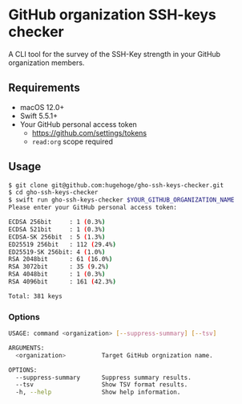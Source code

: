 GitHub organization SSH-keys checker
===

A CLI tool for the survey of the SSH-Key strength in your GitHub organization members.

## Requirements

- macOS 12.0+
- Swift 5.5.1+
- Your GitHub personal access token
  - https://github.com/settings/tokens
  - `read:org` scope required

## Usage

```sh
$ git clone git@github.com:hugehoge/gho-ssh-keys-checker.git
$ cd gho-ssh-keys-checker
$ swift run gho-ssh-keys-checker $YOUR_GITHUB_ORGANIZATION_NAME
Please enter your GitHub personal access token:

ECDSA 256bit     : 1 (0.3%)
ECDSA 521bit     : 1 (0.3%)
ECDSA-SK 256bit  : 5 (1.3%)
ED25519 256bit   : 112 (29.4%)
ED25519-SK 256bit: 4 (1.0%)
RSA 2048bit      : 61 (16.0%)
RSA 3072bit      : 35 (9.2%)
RSA 4048bit      : 1 (0.3%)
RSA 4096bit      : 161 (42.3%)

Total: 381 keys
```

### Options

```sh
USAGE: command <organization> [--suppress-summary] [--tsv]

ARGUMENTS:
  <organization>          Target GitHub orgnization name.

OPTIONS:
  --suppress-summary      Suppress summary results.
  --tsv                   Show TSV format results.
  -h, --help              Show help information.
```
